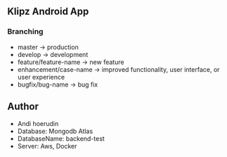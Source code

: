 ## Klipz Android App

### Branching
- master -> production
- develop -> development
- feature/feature-name -> new feature
- enhancement/case-name -> improved functionality, user interface, or user experience
- bugfix/bug-name -> bug fix


## Author
 -  Andi hoerudin
 -  Database: Mongodb Atlas
 -  DatabaseName: backend-test
 -  Server: Aws, Docker
 
 
